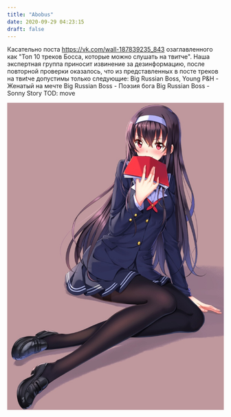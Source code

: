 ```yaml
---
title: "Abobus"
date: 2020-09-29 04:23:15
draft: false
---
```


Касательно поста https://vk.com/wall-187839235_843 озаглавленного как "Топ 10 треков Босса, которые можно слушать на твитче".
Наша экспертная группа приносит извинение за дезинформацию, после повторной проверки оказалось, что из представленных в посте треков на твиtче допустимы только следующие:
Big Russian Boss, Young P&H - Женатый на мечте
Big Russian Boss - Поэзия бога
Big Russian Boss - Sonny Story
TOD: move

![](/img/vk/f4JaweQ_zAk.jpg)
